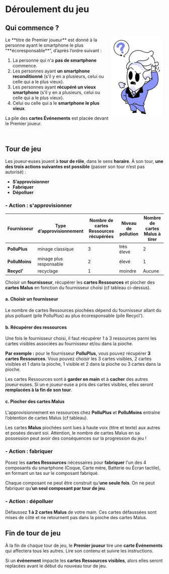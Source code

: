 # Déroulement du jeu

## Qui commence ?
<img alt="illustration2.png" src="../img/illustration2.png" width="170" align="right"/>
Le **titre de Premier joueur** est donné à la personne ayant le smartphone le plus "**écoresponsable**”, d’après l’ordre suivant : 

1. La personne qui n'a **pas de smartphone** commence.  
2. Les personnes ayant **un smartphone reconditionné** (s’il y en a plusieurs, celui ou celle qui a le plus vieux).  
3. Les personnes ayant **récupéré un vieux smartphone** (s’il y en a plusieurs, celui ou celle qui a le plus vieux).  
4. Celui ou celle qui a le **smartphone le plus vieux**.  

La pile des **cartes Événements** est placée devant le Premier joueur.

<br clear="left"/>

## Tour de jeu

Les joueur·euses jouent à **tour de rôle**, dans le sens **horaire**.
À son tour, **une des trois actions suivantes est possible** (passer son tour n’est pas autorisé) :

* **S’approvisionner**
* **Fabriquer**
* **Dépolluer**

### - Action : s'approvisionner

| **Fournisseur** | **Type d’approvisionnement** | **Nombre de cartes Ressources récupérées** | **Niveau de pollution** | **Nombre de cartes Malus à tirer** |
|-------------------|---------------|-------------------------------------|-------------------------|------------------------------------|
| **PolluPlus**       |   minage classique  | 3           | très élevé              | 2                                  |
| **PolluMoins**       |   minage plus responsable            | 2                                          | élevé                   | 1                                  | 
| **Recycl’**       |  recyclage             | 1                                          | moindre                 | Aucune                             |

Choisir un **fournisseur**, récupérer les **cartes Ressources** et piocher des **cartes Malus** en fonction du fournisseur choisi (cf tableau ci-dessus).

#### a. Choisir un fournisseur

Le nombre de cartes Ressources piochées dépend du fournisseur allant du plus polluant (pile PolluPlus) au plus écoresponsable (pile Recycl’).

#### b. Récupérer des ressources

Une fois le fournisseur choisi, il faut récupérer 1 à 3 ressources parmi les cartes visibles associées au fournisseur et/ou dans la pioche.  
  
**Par exemple :** pour le fournisseur **PolluPlus**, vous pouvez récupérer **3 cartes Ressources**. Vous pouvez choisir les 3 cartes visibles, 2 cartes visibles et 1 dans la pioche, 1 visible et 2 dans la pioche ou 3 cartes dans la pioche.  
  
Les cartes Ressources sont à **garder en main** et à **cacher** des autres joueur·euses. Si un·e joueur·euse a pris des cartes visibles, elles seront **remplacées à la fin de son tour**.  

#### c. Piocher des cartes Malus

L'approvisionnement en ressources chez **PolluPlus** et **PolluMoins** entraîne l’obtention de cartes Malus (cf tableau).  
  
Les cartes **Malus** piochées sont lues à haute voix (titre et texte) aux autres et posées devant soi. Attention, le nombre de cartes Malus en sa possession peut avoir des conséquences sur la progression du jeu !

### - Action : fabriquer 

Posez les **cartes Ressources** nécessaires pour **fabriquer** l'un des 4 composants du smartphone (Coque, Carte mère, Batterie ou Écran tactile), en formant un tas sur le composant fabriqué.
  
Chaque composant ne peut être construit qu’**une seule fois**. On ne peut fabriquer qu’**un seul composant par tour de jeu**.

### - Action : dépolluer

Défaussez **1 à 2 cartes Malus** de votre main. Ces cartes défaussées sont mises de côté et ne retournent pas dans la pioche des cartes Malus.

## Fin de tour de jeu 

À la fin de chaque tour de jeu, le **Premier joueur** tire une **carte Événements** qui affectera tous les autres. Lire son contenu et suivre les instructions.
  
Si un **événement** impacte les **cartes Ressources visibles**, alors elles seront replacées avant le début du nouveau tour de jeu.
